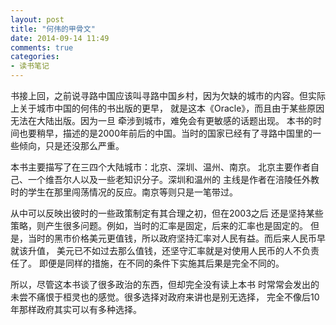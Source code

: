 ```yaml
---
layout: post
title: "何伟的甲骨文"
date: 2014-09-14 11:49
comments: true
categories:
- 读书笔记
---
```


书接上回，之前说寻路中国应该叫寻路中国乡村，因为欠缺的城市的内容。但实际上关于城市中国的何伟的书出版的更早，
就是这本《Oracle》，而且由于某些原因无法在大陆出版。因为一旦
牵涉到城市，难免会有更敏感的话题出现。
本书的时间也要稍早，描述的是2000年前后的中国。当时的国家已经有了寻路中国里的一些倾向，只是还没那么严重。

本书主要描写了在三四个大陆城市：北京、深圳、温州、南京。
北京主要作者自己、一个维吾尔人以及一些老知识分子。深圳和温州的
主线是作者在涪陵任外教时的学生在那里闯荡情况的反应。南京等则只是一笔带过。

从中可以反映出彼时的一些政策制定有其合理之初，但在2003之后
还是坚持某些策略，则产生很多问题。例如，当时的汇率是固定，后来的汇率也是固定的。
但是，当时的黑市价格美元更值钱，所以政府坚持汇率对人民有益。而后来人民币早就该升值，
美元已不如过去那么值钱，还坚守汇率就是对使用人民币的人不负责任了。
即便是同样的措施，在不同的条件下实施其后果是完全不同的。

所以，尽管这本书谈了很多政治的东西，但却完全没有读上本书
时常常会发出的未尝不痛恨于桓灵也的感觉。很多选择对政府来讲也是别无选择，
完全不像后10年那样政府其实可以有多种选择。
